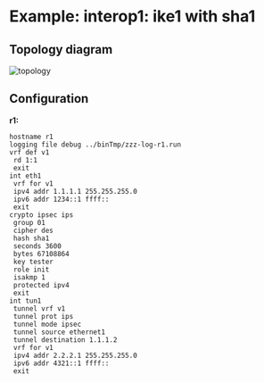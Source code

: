 # Example: interop1: ike1 with sha1

## **Topology diagram**

![topology](/img/intop1-ike107.tst.png)

## **Configuration**

**r1:**
```
hostname r1
logging file debug ../binTmp/zzz-log-r1.run
vrf def v1
 rd 1:1
 exit
int eth1
 vrf for v1
 ipv4 addr 1.1.1.1 255.255.255.0
 ipv6 addr 1234::1 ffff::
 exit
crypto ipsec ips
 group 01
 cipher des
 hash sha1
 seconds 3600
 bytes 67108864
 key tester
 role init
 isakmp 1
 protected ipv4
 exit
int tun1
 tunnel vrf v1
 tunnel prot ips
 tunnel mode ipsec
 tunnel source ethernet1
 tunnel destination 1.1.1.2
 vrf for v1
 ipv4 addr 2.2.2.1 255.255.255.0
 ipv6 addr 4321::1 ffff::
 exit
```
